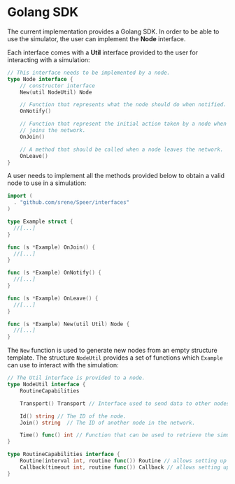 # Golang SDK

The current implementation provides a Golang SDK. In order to be able to use the simulator, the user can implement the **Node** interface.

Each interface comes with a **Util** interface provided to the user for interacting with a simulation:
```go
// This interface needs to be implemented by a node.
type Node interface {
	// constructor interface
	New(util NodeUtil) Node

	// Function that represents what the node should do when notified.
	OnNotify()

	// Function that represent the initial action taken by a node when it
	// joins the network.
	OnJoin()

	// A method that should be called when a node leaves the network.
	OnLeave()
}
```

A user needs to implement all the methods provided below to obtain a valid node to use in a simulation:
```go
import (
  . "github.com/srene/Speer/interfaces"
)

type Example struct {
  //[...]
}

func (s *Example) OnJoin() {
  //[...]
}

func (s *Example) OnNotify() {
  //[...]
}

func (s *Example) OnLeave() {
  //[...]
}

func (s *Example) New(util Util) Node {
  //[...]
}
```

The `New` function is used to generate new nodes from an empty structure template. The structure `NodeUtil` provides a set of functions which `Example` can use to interact with the simulation:
```go
// The Util interface is provided to a node.
type NodeUtil interface {
	RoutineCapabilities

	Transport() Transport // Interface used to send data to other nodes.

	Id() string // The ID of the node.
	Join() string  // The ID of another node in the network.

	Time() func() int // Function that can be used to retrieve the simulation global virtual time.
}

type RoutineCapabilities interface {
	Routine(interval int, routine func()) Routine // allows setting up a periodic routine
	Callback(timeout int, routine func()) Callback // allows setting up a callback
}
```
